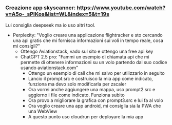 ### Creazione app skyscanner: https://www.youtube.com/watch?v=A5o-_sPIKos&list=WL&index=5&t=19s

Lui consiglia deepseek ma io uso altri tool.
* Perplexity: "Voglio creare una applicazione flightracker e sto cercando una api gratis che mi fornisca informazioni sui voli in tempo reale, cosa mi consigli?"
  * Ottengo Aviationstack, vado sul sito e ottengo una free api key
  * ChatGPT 2.5 pro: "Fammi un esempio di chiamata api che mi permette di ottenere informazioni su un volo partendo dal suo codice usando aviationstack.com"
      * Ottengo un esempio di call che mi salvo per utilizzarlo in seguito
      * Lancio il prompt.src e costruisco la mia app come indicato, funziona ma devo solo modificarla per zscaler
      * Ora vorrei anche aggiungere una mappa, uso prompt2.src e aggiorno i file come indicato. Funziona subito
      * Ora provo a migliorare la grafica con prompt3.src e lui fa al volo
      * Ora voglio creare una app android, mi consiglia sia la PWA che una WebView
      * A questo punto uso cloudrun per deployare la mia app
